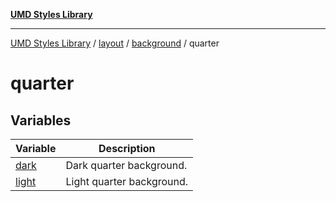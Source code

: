 [**UMD Styles Library**](../../../../../README.md)

***

[UMD Styles Library](../../../../../README.md) / [layout](../../../../README.md) / [background](../../README.md) / quarter

# quarter

## Variables

| Variable | Description |
| ------ | ------ |
| [dark](variables/dark.md) | Dark quarter background. |
| [light](variables/light.md) | Light quarter background. |
